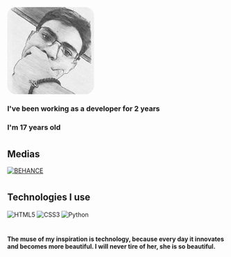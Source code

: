 <!-- Apresentação -->

<div>
<img align="center" alt="Logo" src="img/All4nBK.jpg" height="200" style="border-radius: 20px;">
</div>


### I've been working as a developer for 2 years
### I'm 17 years old

<!-- BAdges -->

#
## Medias

[![BEHANCE](https://img.shields.io/badge/Behance-0054F7?style=for-the-badge&logo=behance&logoColor=white)](https://www.behance.net/allanz1)

<!-- readme stats -->

#

<!-- Tecno day -->

#
## Technologies I use

<div>
<img align="center" alt="HTML5" src="https://img.shields.io/badge/HTML5-E34F26?style=for-the-badge&logo=html5&logoColor=white">
<img align="center" alt="CSS3" src="https://img.shields.io/badge/CSS3-1572B6?style=for-the-badge&logo=css3&logoColor=white">
<img align="center" alt="Python" src="https://img.shields.io/badge/Python-3776AB?style=for-the-badge&logo=python&logoColor=white">
</div>

<!-- qualquer coisa -->
#
#### The muse of my inspiration is technology, because every day it innovates and becomes more beautiful. I will never tire of her, she is so beautiful.
<!--
**All4nBK/All4nBK** is a ✨ _special_ ✨ repository because its `README.md` (this file) appears on your GitHub profile.

Here are some ideas to get you started:

- 🔭 I’m currently working on ...
- 🌱 I’m currently learning ...
- 👯 I’m looking to collaborate on ...
- 🤔 I’m looking for help with ...
- 💬 Ask me about ...
- 📫 How to reach me: ...
- 😄 Pronouns: ...
- ⚡ Fun fact: ...
-->
